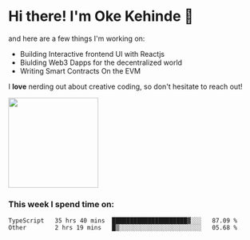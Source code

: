 # Hi there! I'm Oke Kehinde :cowboy_hat_face:

and here are a few things I'm working on:

- Building Interactive frontend UI with Reactjs
- Biulding Web3 Dapps for the decentralized world
- Writing Smart Contracts On the EVM

I **love** nerding out about creative coding, so don't hesitate to reach out!


<img height="180em" src="https://github-readme-stats.vercel.app/api?username=okeken&show_icons=true&hide_border=true&&count_private=true&include_all_commits=true" />

### This week I spend time on:

<!--START_SECTION:waka-->

```text
TypeScript   35 hrs 40 mins  █████████████████████▓░░░   87.09 %
Other        2 hrs 19 mins   █▒░░░░░░░░░░░░░░░░░░░░░░░   05.68 %
```

<!--END_SECTION:waka-->
